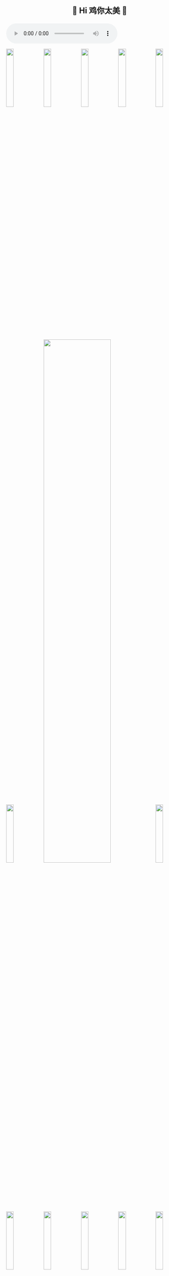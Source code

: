
<h2 align="center">
  
:chicken: Hi 鸡你太美 :basketball:
  
</h2>

<audio controls>
  <source src="ngm.wav" type="audio/mpeg">
</audio>

<img width="20%"  src = "https://upload-images.jianshu.io/upload_images/9305757-2663249dffd36060.gif?imageMogr2/auto-orient/strip"/><img width="20%" src = "https://upload-images.jianshu.io/upload_images/9305757-2663249dffd36060.gif?imageMogr2/auto-orient/strip"/><img width="20%" src = "https://upload-images.jianshu.io/upload_images/9305757-2663249dffd36060.gif?imageMogr2/auto-orient/strip"/><img width="20%" src = "https://upload-images.jianshu.io/upload_images/9305757-2663249dffd36060.gif?imageMogr2/auto-orient/strip"/><img width="20%" src = "https://upload-images.jianshu.io/upload_images/9305757-2663249dffd36060.gif?imageMogr2/auto-orient/strip"/>
<img width="20%"  src = "https://upload-images.jianshu.io/upload_images/9305757-2663249dffd36060.gif?imageMogr2/auto-orient/strip"/><img  width="60%" src="https://github-readme-stats.vercel.app/api?username=hegaojian&show_icons=true&count_private=true&hide=contribs&include_all_commits=true&theme=highcontrast&bg_color=50,02A5D2,904e95&title_color=E87A9F" /><img width="20%"  src = "https://upload-images.jianshu.io/upload_images/9305757-2663249dffd36060.gif?imageMogr2/auto-orient/strip"/>
<img width="20%"  src = "https://upload-images.jianshu.io/upload_images/9305757-2663249dffd36060.gif?imageMogr2/auto-orient/strip"/><img width="20%" src = "https://upload-images.jianshu.io/upload_images/9305757-2663249dffd36060.gif?imageMogr2/auto-orient/strip"/><img width="20%" src = "https://upload-images.jianshu.io/upload_images/9305757-2663249dffd36060.gif?imageMogr2/auto-orient/strip"/><img width="20%" src = "https://upload-images.jianshu.io/upload_images/9305757-2663249dffd36060.gif?imageMogr2/auto-orient/strip"/><img width="20%" src = "https://upload-images.jianshu.io/upload_images/9305757-2663249dffd36060.gif?imageMogr2/auto-orient/strip"/>
